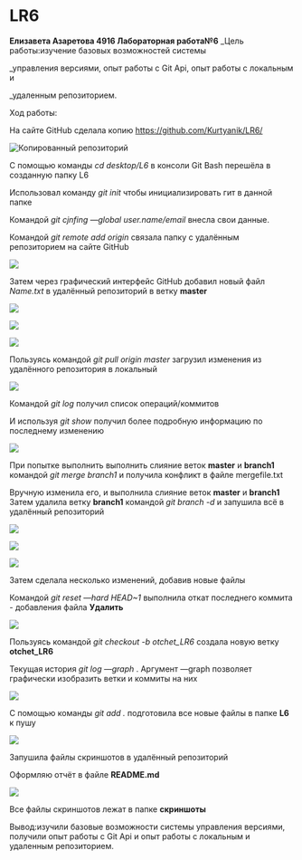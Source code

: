 # LR6
**Елизавета Азаретова 4916 Лабораторная работа№6**
_Цель работы:изучение базовых возможностей системы

_управления версиями, опыт работы с Git Api, опыт работы с локальным и

_удаленным репозиторием.

Ход работы:

На сайте GitHub сделала копию https://github.com/Kurtyanik/LR6/

![Копированный репозиторий](скриншоты/1.png)

С помощью команды _cd desktop/L6_ в консоли Git Bash перешёла в созданную папку L6

Использовал команду _git init_ чтобы инициализировать гит в данной папке

Командой _git cjnfing —global user.name/email_ внесла свои данные.

Командой _git remote add origin_ связала папку с удалённым репозиторием на сайте GitHub

![](скриншоты/5.png)

Затем через графический интерфейс GitHub добавил новый файл _Name.txt_ в удалённый репозиторий в ветку __master__

![](скриншоты/2.png)

![](скриншоты/3.png)

![](скриншоты/4.png)

Пользуясь командой _git pull origin master_ загрузил изменения из удалённого репозитория в локальный

![](скриншоты/5.png)

Командой _git log_ получил список операций/коммитов

И используя _git show_ получил более подробную информацию по последнему изменению

![](скриншоты/6.png)

При попытке выполнить выполнить слияние веток **master** и **branch1** командой _git merge branch1_ и получила конфликт в файле mergefile.txt

Вручную изменила его,  и выполнила слияние веток **master** и **branch1**
Затем удалила ветку **branch1** командой _git branch -d_ и запушила всё в удалённый репозиторий 

![](скриншоты/7.png)

![](скриншоты/8.png)

![](скриншоты/9.png)

Затем сделала несколько изменений, добавив новые файлы

Командой _git reset —hard HEAD~1_ выполнила откат последнего коммита - добавления файла **Удалить**

![](скриншоты/10.png)

Пользуясь командой _git checkout -b otchet_LR6_ создала новую ветку **otchet_LR6**

Текущая история _git log —graph_ . Аргумент —graph позволяет графически изобразить ветки и коммиты на них

![](скриншоты/12.png)

С помощью команды _git add ._ подготовила все новые файлы в папке **L6** к пушу

![](скриншоты/13.png)

Запушила файлы скриншотов в удалённый репозиторий

Оформляю отчёт в файле **README.md**

![](скриншоты/14.png)

Все файлы скриншотов лежат в папке **скриншоты**

Вывод:изучили базовые возможности системы
управления версиями, получили опыт работы с Git Api и опыт работы с локальным и
удаленным репозиторием.
